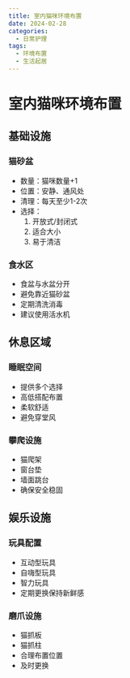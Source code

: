 ```yaml
---
title: 室内猫咪环境布置
date: 2024-02-28
categories:
  - 日常护理
tags:
  - 环境布置
  - 生活起居
---
```


# 室内猫咪环境布置

## 基础设施

### 猫砂盆
- 数量：猫咪数量+1
- 位置：安静、通风处
- 清理：每天至少1-2次
- 选择：
  1. 开放式/封闭式
  2. 适合大小
  3. 易于清洁

### 食水区
- 食盆与水盆分开
- 避免靠近猫砂盆
- 定期清洗消毒
- 建议使用活水机

## 休息区域

### 睡眠空间
- 提供多个选择
- 高低搭配布置
- 柔软舒适
- 避免穿堂风

### 攀爬设施
- 猫爬架
- 窗台垫
- 墙面跳台
- 确保安全稳固

## 娱乐设施

### 玩具配置
- 互动型玩具
- 自嗨型玩具
- 智力玩具
- 定期更换保持新鲜感

### 磨爪设施
- 猫抓板
- 猫抓柱
- 合理布置位置
- 及时更换 